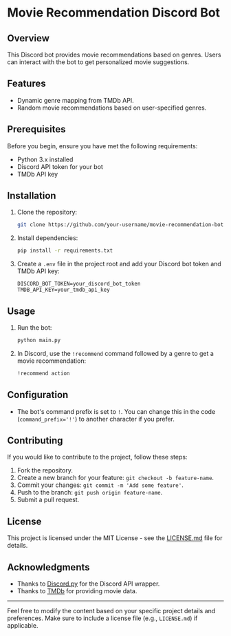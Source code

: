 # Movie Recommendation Discord Bot

## Overview

This Discord bot provides movie recommendations based on genres. Users can interact with the bot to get personalized movie suggestions.

## Features

- Dynamic genre mapping from TMDb API.
- Random movie recommendations based on user-specified genres.

## Prerequisites

Before you begin, ensure you have met the following requirements:

- Python 3.x installed
- Discord API token for your bot
- TMDb API key

## Installation

1. Clone the repository:

   ```bash
   git clone https://github.com/your-username/movie-recommendation-bot.git
   ```

2. Install dependencies:

   ```bash
   pip install -r requirements.txt
   ```

3. Create a `.env` file in the project root and add your Discord bot token and TMDb API key:

   ```env
   DISCORD_BOT_TOKEN=your_discord_bot_token
   TMDB_API_KEY=your_tmdb_api_key
   ```

## Usage

1. Run the bot:

   ```bash
   python main.py
   ```

2. In Discord, use the `!recommend` command followed by a genre to get a movie recommendation:

   ```bash
   !recommend action
   ```

## Configuration

- The bot's command prefix is set to `!`. You can change this in the code (`command_prefix='!'`) to another character if you prefer.

## Contributing

If you would like to contribute to the project, follow these steps:

1. Fork the repository.
2. Create a new branch for your feature: `git checkout -b feature-name`.
3. Commit your changes: `git commit -m 'Add some feature'`.
4. Push to the branch: `git push origin feature-name`.
5. Submit a pull request.

## License

This project is licensed under the MIT License - see the [LICENSE.md](LICENSE.md) file for details.

## Acknowledgments

- Thanks to [Discord.py](https://github.com/Rapptz/discord.py) for the Discord API wrapper.
- Thanks to [TMDb](https://www.themoviedb.org/) for providing movie data.

---

Feel free to modify the content based on your specific project details and preferences. Make sure to include a license file (e.g., `LICENSE.md`) if applicable.
